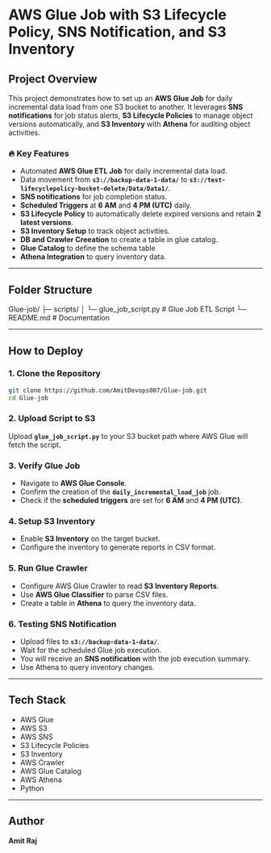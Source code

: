 # AWS Glue Job with S3 Lifecycle Policy, SNS Notification, and S3 Inventory

## Project Overview
This project demonstrates how to set up an **AWS Glue Job** for daily incremental data load from one S3 bucket to another. It leverages **SNS notifications** for job status alerts, **S3 Lifecycle Policies** to manage object versions automatically, and **S3 Inventory** with **Athena** for auditing object activities.

### 🔥 Key Features
- Automated **AWS Glue ETL Job** for daily incremental data load.
- Data movement from **`s3://backup-data-1-data/`** to **`s3://test-lifecyclepolicy-bucket-delete/Data/Data1/`**.
- **SNS notifications** for job completion status.
- **Scheduled Triggers** at **6 AM** and **4 PM (UTC)** daily.
- **S3 Lifecycle Policy** to automatically delete expired versions and retain **2 latest versions**.
- **S3 Inventory Setup** to track object activities.
- **DB and Crawler Creeation** to create a table in glue catalog.
- **Glue Catalog** to define the schema table
- **Athena Integration** to query inventory data.

---
## Folder Structure

Glue-job/
├─ scripts/
│   └─ glue_job_script.py       # Glue Job ETL Script
└─ README.md                  # Documentation

---
## How to Deploy

### 1. Clone the Repository
```bash
git clone https://github.com/AmitDevops007/Glue-job.git
cd Glue-job
```
### 2. Upload Script to S3
Upload **`glue_job_script.py`** to your S3 bucket path where AWS Glue will fetch the script.

### 3. Verify Glue Job
- Navigate to **AWS Glue Console**.
- Confirm the creation of the **`daily_incremental_load_job`** job.
- Check if the **scheduled triggers** are set for **6 AM** and **4 PM (UTC)**.

### 4. Setup S3 Inventory
- Enable **S3 Inventory** on the target bucket.
- Configure the inventory to generate reports in CSV format.

### 5. Run Glue Crawler
- Configure AWS Glue Crawler to read **S3 Inventory Reports**.
- Use **AWS Glue Classifier** to parse CSV files.
- Create a table in **Athena** to query the inventory data.

### 6. Testing SNS Notification
- Upload files to **`s3://backup-data-1-data/`**.
- Wait for the scheduled Glue job execution.
- You will receive an **SNS notification** with the job execution summary.
- Use Athena to query inventory changes.

---
## Tech Stack
- AWS Glue
- AWS S3
- AWS SNS
- S3 Lifecycle Policies
- S3 Inventory
- AWS Crawler
- AWS Glue Catalog
- AWS Athena
- Python

---
## Author
**Amit Raj**


